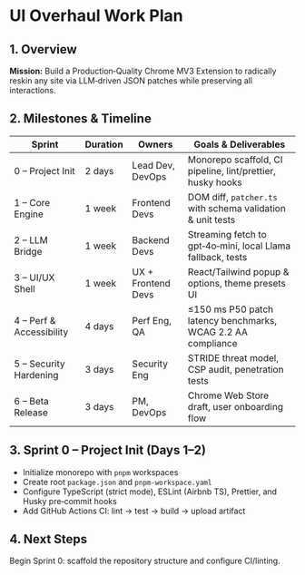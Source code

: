 # UI Overhaul Work Plan

## 1. Overview
**Mission:** Build a Production‑Quality Chrome MV3 Extension to radically reskin any site via LLM‑driven JSON patches while preserving all interactions.

## 2. Milestones & Timeline
| Sprint | Duration | Owners                 | Goals & Deliverables                                           |
|--------|----------|------------------------|----------------------------------------------------------------|
| 0 – Project Init        | 2 days  | Lead Dev, DevOps      | Monorepo scaffold, CI pipeline, lint/prettier, husky hooks     |
| 1 – Core Engine         | 1 week  | Frontend Devs         | DOM diff, `patcher.ts` with schema validation & unit tests     |
| 2 – LLM Bridge          | 1 week  | Backend Devs          | Streaming fetch to gpt‑4o‑mini, local Llama fallback, tests     |
| 3 – UI/UX Shell         | 1 week  | UX + Frontend Devs    | React/Tailwind popup & options, theme presets UI               |
| 4 – Perf & Accessibility| 4 days  | Perf Eng, QA          | ≤150 ms P50 patch latency benchmarks, WCAG 2.2 AA compliance    |
| 5 – Security Hardening  | 3 days  | Security Eng          | STRIDE threat model, CSP audit, penetration tests              |
| 6 – Beta Release        | 3 days  | PM, DevOps            | Chrome Web Store draft, user onboarding flow                   |

## 3. Sprint 0 – Project Init (Days 1–2)
- Initialize monorepo with `pnpm` workspaces
- Create root `package.json` and `pnpm-workspace.yaml`
- Configure TypeScript (strict mode), ESLint (Airbnb TS), Prettier, and Husky pre‑commit hooks
- Add GitHub Actions CI: lint → test → build → upload artifact

## 4. Next Steps
Begin Sprint 0: scaffold the repository structure and configure CI/linting.
